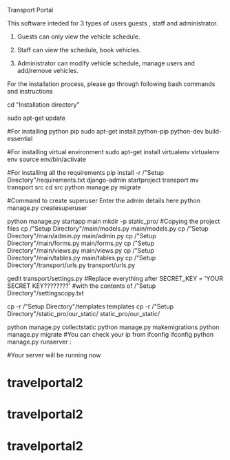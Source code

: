 ﻿Transport Portal


This software inteded for 3 types of users guests , staff and administrator.

1. Guests can only view the vehicle schedule.

2. Staff can view the schedule, book vehicles.

3. Administrator can modify vehicle schedule, manage users and add/remove vehicles.





For the installation process, please go through following bash commands and instructions


cd "Installation directory"

sudo apt-get update

#For installing python pip 
sudo apt-get install python-pip python-dev build-essential

#For installing virtual environment 
sudo apt-get install virtualenv
virtualenv env
source env/bin/activate

#For installing all the requirements
pip install -r /"Setup Directory"/requirements.txt
django-admin startproject transport
mv transport src
cd src
python manage.py migrate

#Command to create superuser Enter the admin details here
python manage.py createsuperuser 

python manage.py startapp main
mkdir -p static_pro/
#Copying the project files
cp /"Setup Directory"/main/models.py main/models.py
cp /"Setup Directory"/main/admin.py main/admin.py
cp /"Setup Directory"/main/forms.py main/forms.py
cp /"Setup Directory"/main/views.py main/views.py
cp /"Setup Directory"/main/tables.py main/tables.py
cp /"Setup Directory"/transport/urls.py transport/urls.py

gedit transport/settings.py
#Replace everything after SECRET_KEY = 'YOUR SECRET KEY????????' 
#with the contents of /"Setup Directory"/settingscopy.txt

cp -r /"Setup Directory"/templates templates
cp -r /"Setup Directory"/static_pro/our_static/ static_pro/our_static/

python manage.py collectstatic
python manage.py makemigrations
python manage.py migrate
#You can check your ip from ifconfig
ifconfig
python manage.py runserver <Replace ip from ifconfig>:<available port of your choice>

#Your server will be running now


# travelportal2
# travelportal2
# travelportal2
